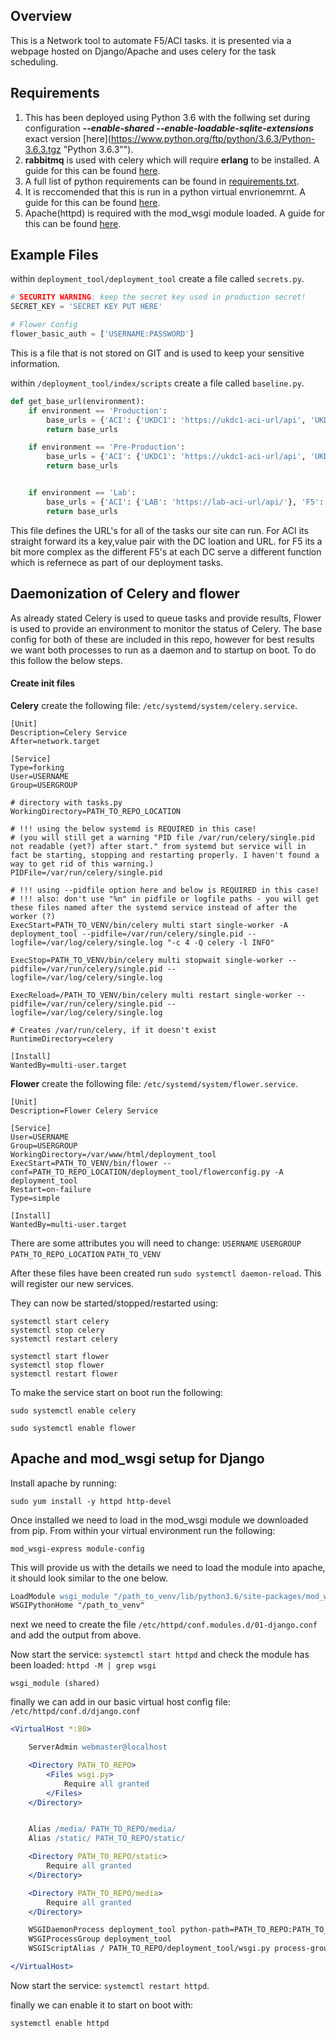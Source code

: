 Overview
------
This is a Network tool to automate F5/ACI tasks. it is presented via a webpage hosted on Django/Apache and uses celery for the task scheduling.

Requirements
------
1. This has been deployed using Python 3.6 with the follwing set during configuration **_--enable-shared --enable-loadable-sqlite-extensions_** exact version [here](https://www.python.org/ftp/python/3.6.3/Python-3.6.3.tgz "Python 3.6.3"").
2. **rabbitmq** is used with celery which will require **erlang** to be installed. A guide for this can be found [here](https://www.rabbitmq.com/install-rpm.html "Installing RabbitMQ on CentOS").
3. A full list of python requirements can be found in [requirements.txt](./requirements.txt).
4. It is reccomended that this is run in a python virtual envrionemrnt. A guide for this can be found [here](https://www.google.com).
5. Apache(httpd) is required with the mod_wsgi module loaded. A guide for this can be found [here](https://www.google.com).

Example Files
------
within `deployment_tool/deployment_tool` create a file called `secrets.py`.
```python
# SECURITY WARNING: keep the secret key used in production secret!
SECRET_KEY = 'SECRET KEY PUT HERE'

# Flower Config
flower_basic_auth = ['USERNAME:PASSWORD']
```
This is a file that is not stored on GIT and is used to keep your sensitive information.

within `/deployment_tool/index/scripts` create a file called `baseline.py`.
```python
def get_base_url(environment):
    if environment == 'Production':
        base_urls = {'ACI': {'UKDC1': 'https://ukdc1-aci-url/api', 'UKDC2': 'https://ukdc2-aci-url'}, 'F5': {'UKDC1': {'FUNCTION1': 'https://ukdc1-function1-f5-url', 'FUNCTION2':'https://ukdc1-function2-f5-url'}, 'UKDC2': {'FUNCTION1': 'https://ukdc2-function1-f5-url', 'FUNCTION2':'https://ukdc2-function2-f5-url'}}}
        return base_urls

    if environment == 'Pre-Production':
        base_urls = {'ACI': {'UKDC1': 'https://ukdc1-aci-url/api', 'UKDC2': 'https://ukdc2-aci-url'}, 'F5': {'UKDC1': {'FUNCTION': 'https://ukdc1-function-f5-url'}, 'UKDC2': {'FUNCTION': 'https://ukdc2-function-f5-url'}}}
        return base_urls


    if environment == 'Lab':
        base_urls = {'ACI': {'LAB': 'https://lab-aci-url/api/'}, 'F5': {'LAB': {'LAB': 'https://lab-f5-url'}}}
        return base_urls
```
This file defines the URL's for all of the tasks our site can run. For ACI its straight forward its a key,value pair with the DC loation and URL. for F5 its a bit more complex as the different F5's at each DC serve a different function which is refernece as part of our deployment tasks.

Daemonization of Celery and flower
------
As already stated Celery is used to queue tasks and provide results, Flower is used to provide an environment to monitor the status of Celery. The base config for both of these are included in this repo, however for best results we want both processes to run as a daemon and to startup on boot. To do this follow the below steps.

#### Create init files
**Celery**
create the following file: `/etc/systemd/system/celery.service`.
```Shell Session
[Unit]
Description=Celery Service
After=network.target

[Service]
Type=forking
User=USERNAME
Group=USERGROUP

# directory with tasks.py
WorkingDirectory=PATH_TO_REPO_LOCATION

# !!! using the below systemd is REQUIRED in this case!
# (you will still get a warning "PID file /var/run/celery/single.pid not readable (yet?) after start." from systemd but service will in fact be starting, stopping and restarting properly. I haven't found a way to get rid of this warning.)
PIDFile=/var/run/celery/single.pid

# !!! using --pidfile option here and below is REQUIRED in this case!
# !!! also: don't use "%n" in pidfile or logfile paths - you will get these files named after the systemd service instead of after the worker (?)
ExecStart=PATH_TO_VENV/bin/celery multi start single-worker -A deployment_tool --pidfile=/var/run/celery/single.pid --logfile=/var/log/celery/single.log "-c 4 -Q celery -l INFO"

ExecStop=PATH_TO_VENV/bin/celery multi stopwait single-worker --pidfile=/var/run/celery/single.pid --logfile=/var/log/celery/single.log

ExecReload=/PATH_TO_VENV/bin/celery multi restart single-worker --pidfile=/var/run/celery/single.pid --logfile=/var/log/celery/single.log

# Creates /var/run/celery, if it doesn't exist
RuntimeDirectory=celery

[Install]
WantedBy=multi-user.target
```

**Flower**
create the following file: `/etc/systemd/system/flower.service`.
```Shell Session
[Unit]
Description=Flower Celery Service

[Service]
User=USERNAME
Group=USERGROUP
WorkingDirectory=/var/www/html/deployment_tool
ExecStart=PATH_TO_VENV/bin/flower --conf=PATH_TO_REPO_LOCATION/deployment_tool/flowerconfig.py -A deployment_tool
Restart=on-failure
Type=simple

[Install]
WantedBy=multi-user.target
```

There are some attributes you will need to change:
`USERNAME` `USERGROUP` `PATH_TO_REPO_LOCATION` `PATH_TO_VENV`

After these files have been created run `sudo systemctl daemon-reload`. This will register our new services. 

They can now be started/stopped/restarted using:
```Shell Session
systemctl start celery
systemctl stop celery
systemctl restart celery

systemctl start flower
systemctl stop flower
systemctl restart flower
```

To make the service start on boot run the following:

`sudo systemctl enable celery`

`sudo systemctl enable flower`

Apache and mod_wsgi setup for Django
------
Install apache by running:

`sudo yum install -y httpd http-devel`

Once installed we need to load in the mod_wsgi module we downloaded from pip.
From within your virtual environment run the following:

`mod_wsgi-express module-config` 

This will provide us with the details we need to load the module into apache,
it should look similar to the one below.  

```Apache
LoadModule wsgi_module "/path_to_venv/lib/python3.6/site-packages/mod_wsgi/server/mod_wsgi-py36.cpython-36m-x86_64-linux-gnu.so"
WSGIPythonHome "/path_to_venv"
```

next we need to create the file `/etc/httpd/conf.modules.d/01-django.conf` and add the output from above.

Now start the service: `systemctl start httpd` and check the module has been loaded:
`httpd -M | grep wsgi`
```Shell Script
wsgi_module (shared)
```

finally we can add in our basic virtual host config file:
`/etc/httpd/conf.d/django.conf`
```Apache
<VirtualHost *:80>

    ServerAdmin webmaster@localhost

    <Directory PATH_TO_REPO>
        <Files wsgi.py>
            Require all granted
        </Files>
    </Directory>


    Alias /media/ PATH_TO_REPO/media/
    Alias /static/ PATH_TO_REPO/static/

    <Directory PATH_TO_REPO/static>
        Require all granted
    </Directory>

    <Directory PATH_TO_REPO/media>
        Require all granted
    </Directory>

    WSGIDaemonProcess deployment_tool python-path=PATH_TO_REPO:PATH_TO_VENV/lib/python3.6/site-packages
    WSGIProcessGroup deployment_tool
    WSGIScriptAlias / PATH_TO_REPO/deployment_tool/wsgi.py process-group=deployment_tool

</VirtualHost>
```

Now start the service: `systemctl restart httpd`.

finally we can enable it to start on boot with:

`systemctl enable httpd`


